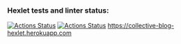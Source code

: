 ### Hexlet tests and linter status:
[![Actions Status](https://github.com/PIechik/rails-project-lvl2/workflows/hexlet-check/badge.svg)](https://github.com/PIechik/rails-project-lvl2/actions)
[![Actions Status](https://github.com/PIechik/rails-project-lvl2/workflows/test-lint.yml/badge.svg)](https://github.com/PIechik/rails-project-lvl2/actions)
https://collective-blog-hexlet.herokuapp.com
